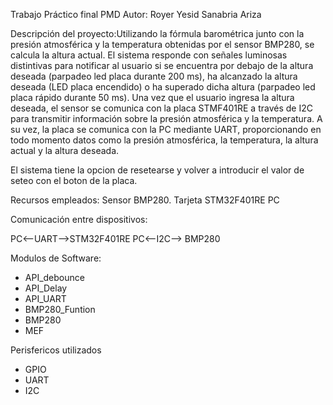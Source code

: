 Trabajo Práctico final PMD
Autor: Royer Yesid Sanabria Ariza

Descripción del proyecto:Utilizando la fórmula barométrica junto con la presión atmosférica y la 
temperatura obtenidas por el sensor BMP280, se calcula la altura actual. El sistema responde con 
señales luminosas distintivas para notificar al usuario si se encuentra por debajo de la altura 
deseada (parpadeo led placa durante 200 ms), ha alcanzado la altura deseada (LED placa encendido) o ha superado 
dicha altura (parpadeo led placa rápido durante 50 ms). Una vez que el usuario ingresa la altura deseada, 
el sensor se comunica con la placa STMF401RE a través de I2C para transmitir información sobre la
presión atmosférica y la temperatura. A su vez, la placa se comunica con la PC mediante UART, 
proporcionando en todo momento datos como la presión atmosférica, la temperatura, la altura actual
y la altura deseada. 

El sistema tiene la opcion de resetearse y volver a introducir el valor de seteo con el boton de la placa. 

Recursos empleados: 
Sensor BMP280.
Tarjeta STM32F401RE 
PC

Comunicación entre dispositivos: 

PC<--UART-->STM32F401RE
PC<--I2C--> BMP280

Modulos de Software:

- API_debounce
- API_Delay
- API_UART
- BMP280_Funtion
- BMP280
- MEF

Perisfericos utilizados

- GPIO
- UART
- I2C

 

